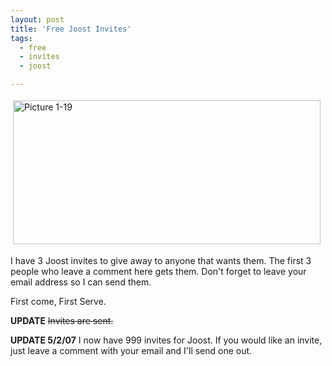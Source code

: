 ```yaml
---
layout: post
title: 'Free Joost Invites'
tags:
  - free
  - invites
  - joost

---
```


<img src="http://www.the8thsign.com/wp-content/uploads/2007/04/picture-1-19.jpg" alt="Picture 1-19" border="0" height="230" hspace="4" vspace="4" width="492" />

I have 3 Joost invites to give away to anyone that wants them. The first 3 people who leave a comment here gets them. Don't forget to leave your email address so I can send them.

First come, First Serve.

<strong>UPDATE</strong>
<span style="text-decoration: line-through">Invites are sent.</span>

<strong>UPDATE 5/2/07</strong>
I now have 999 invites for Joost. If you would like an invite, just leave a comment with your email and I'll send one out.
<!-- technorati tags start -->
<!-- technorati tags end -->
